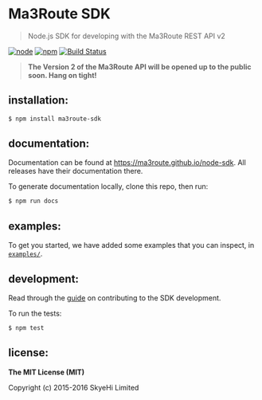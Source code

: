 # Ma3Route SDK

> Node.js SDK for developing with the Ma3Route REST API v2


[![node](https://img.shields.io/node/v/ma3route-sdk.svg?style=flat-square)](https://www.npmjs.com/package/ma3route-sdk) [![npm](https://img.shields.io/npm/v/ma3route-sdk.svg?style=flat-square)](https://www.npmjs.com/package/ma3route-sdk) [![Build Status](https://img.shields.io/travis/Ma3Route/node-sdk.svg?style=flat-square)](https://travis-ci.org/Ma3Route/node-sdk)

> **The Version 2 of the Ma3Route API will be opened up to the public
> soon. Hang on tight!**


## installation:

```bash
$ npm install ma3route-sdk
```


## documentation:

Documentation can be found at https://ma3route.github.io/node-sdk. All
releases have their documentation there.

To generate documentation locally, clone this repo, then run:

```bash
$ npm run docs
```


## examples:

To get you started, we have added some examples that you can
inspect, in [`examples/`][examples].


## development:

Read through the [guide][guide] on contributing to the SDK
development.

To run the tests:

```bash
$ npm test
```


## license:

__The MIT License (MIT)__

Copyright (c) 2015-2016 SkyeHi Limited

[examples]:https://github.com/Ma3Route/node-sdk/examples/
[guide]:https://github.com/Ma3Route/node-sdk/CONTRIBUTING.md
